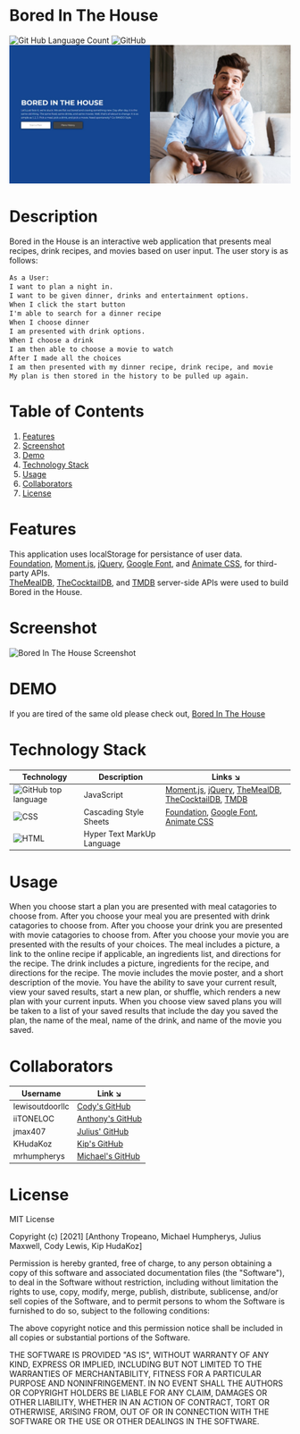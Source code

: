 # Bored In The House
![Git Hub Language Count](https://img.shields.io/static/v1?label=Languages&message=3&color=blue&style=flat-square) ![GitHub](https://img.shields.io/github/license/iiTONELOC/covid-master?color=informational&label=Licene&style=flat-square)  
![Screenshot](./assets/images/screenshot.jpeg)
# Description 
Bored in the House is an interactive web application that presents meal recipes, drink recipes, and movies based on user input. The user story is as follows:  
```  
As a User:
I want to plan a night in.  
I want to be given dinner, drinks and entertainment options.  
When I click the start button  
I'm able to search for a dinner recipe  
When I choose dinner  
I am presented with drink options.  
When I choose a drink  
I am then able to choose a movie to watch  
After I made all the choices  
I am then presented with my dinner recipe, drink recipe, and movie  
My plan is then stored in the history to be pulled up again.
```  
# Table of Contents  

1. [Features](https://github.com/iiTONELOC/covid-master#features)  
2. [Screenshot](https://github.com/iiTONELOC/covid-master#screenshot)
3. [Demo](https://github.com/iiTONELOC/covid-master#demo)
4. [Technology Stack](https://github.com/iiTONELOC/covid-master#technology-stack)
5. [Usage](https://github.com/iiTONELOC/covid-master#usage)
6. [Collaborators](https://github.com/iiTONELOC/covid-master#collaborators)
7. [License](https://github.com/iiTONELOC/covid-master#license)

# Features  

This application uses localStorage for persistance of user data.  
 [Foundation](https://get.foundation/), [Moment.js](https://momentjs.com/), [jQuery](https://jquery.com/), [Google Font](https://fonts.google.com/), and [Animate CSS](https://animate.style/), for third-party APIs.  
 [TheMealDB](https://www.themealdb.com/), [TheCocktailDB](https://www.thecocktaildb.com/), and [TMDB](https://developers.themoviedb.org/3/getting-started/introduction) server-side APIs were used to build Bored in the House. 

# Screenshot  


![Bored In The House Screenshot](./assets/images/boredinthehousegif.gif)



# DEMO  

If you are tired of the same old please check out, [Bored In The House](https://iiTONELOC.github.io/covid-master)


# Technology Stack
 

| Technology | Description                        |Links ↘️ |
| ---------- | -----------------------------------| ------|
|![GitHub top language](https://img.shields.io/github/languages/top/iiTONELOC/covid-master?color=yellow&label=JavaScript&style=flat-square) | JavaScript |  [Moment.js](https://momentjs.com/), [jQuery](https://jquery.com/), [TheMealDB](https://www.themealdb.com/), [TheCocktailDB](https://www.thecocktaildb.com/), [TMDB](https://developers.themoviedb.org/3/getting-started/introduction)                                               |
|![CSS](https://img.shields.io/static/v1?label=CSS&message=42.7%&color=blue&style=flat-square)| Cascading Style Sheets |[Foundation](https://get.foundation/), [Google Font](https://fonts.google.com/), [Animate CSS](https://animate.style/)                                   |
|![HTML](https://img.shields.io/static/v1?label=HTML&message=2.0%&color=orange&style=flat-square)| Hyper Text MarkUp Language |

# Usage  

When you choose start a plan you are presented with meal catagories to choose from. After you choose your meal you are presented with drink catagories to choose from. After you choose your drink you are presented with movie catagories to choose from. After you choose your movie you are presented with the results of your choices. The meal includes a picture, a link to the online recipe if applicable, an ingredients list, and directions for the recipe. The drink includes a picture, ingredients for the recipe, and directions for the recipe. The movie includes the movie poster, and a short description of the movie. You have the ability to save your current result, view your saved results, start a new plan, or shuffle, which renders a new plan with your current inputs. When you choose view saved plans you will be taken to a list of your saved results that include the day you saved the plan, the name of the meal, name of the drink, and name of the movie you saved.

# Collaborators  

| Username   | Link ↘️                |
|------------|-----------------------|
| lewisoutdoorllc| [Cody's GitHub](https://github.com/lewisoutdoorllc)|
| iiTONELOC| [Anthony's GitHub](https://github.com/iiTONELOC)|
| jmax407 | [Julius' GitHub](https://github.com/jmax407)|
| KHudaKoz| [Kip's GitHub](https://github.com/KHudaKoz)|
| mrhumpherys| [Michael's GitHub](https://github.com/mrhumpherys)|




# License  

MIT License

Copyright (c) [2021] [Anthony Tropeano, Michael Humpherys, Julius Maxwell, Cody Lewis, Kip HudaKoz]

Permission is hereby granted, free of charge, to any person obtaining a copy
of this software and associated documentation files (the "Software"), to deal
in the Software without restriction, including without limitation the rights
to use, copy, modify, merge, publish, distribute, sublicense, and/or sell
copies of the Software, and to permit persons to whom the Software is
furnished to do so, subject to the following conditions:

The above copyright notice and this permission notice shall be included in all
copies or substantial portions of the Software.

THE SOFTWARE IS PROVIDED "AS IS", WITHOUT WARRANTY OF ANY KIND, EXPRESS OR
IMPLIED, INCLUDING BUT NOT LIMITED TO THE WARRANTIES OF MERCHANTABILITY,
FITNESS FOR A PARTICULAR PURPOSE AND NONINFRINGEMENT. IN NO EVENT SHALL THE
AUTHORS OR COPYRIGHT HOLDERS BE LIABLE FOR ANY CLAIM, DAMAGES OR OTHER
LIABILITY, WHETHER IN AN ACTION OF CONTRACT, TORT OR OTHERWISE, ARISING FROM,
OUT OF OR IN CONNECTION WITH THE SOFTWARE OR THE USE OR OTHER DEALINGS IN THE
SOFTWARE.
